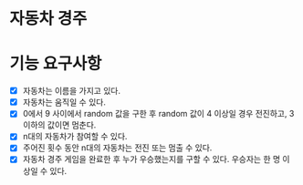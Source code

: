 # 자동차 경주

# 기능 요구사항
- [x] 자동차는 이름을 가지고 있다.
- [x] 자동차는 움직일 수 있다.
- [x] 0에서 9 사이에서 random 값을 구한 후 random 값이 4 이상일 경우 전진하고, 3 이하의 값이면 멈춘다.
- [x] n대의 자동차가 참여할 수 있다.
- [x] 주어진 횟수 동안 n대의 자동차는 전진 또는 멈출 수 있다.
- [x] 자동차 경주 게임을 완료한 후 누가 우승했는지를 구할 수 있다. 우승자는 한 명 이상일 수 있다.